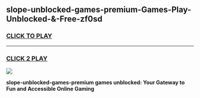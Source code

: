 
## slope-unblocked-games-premium-Games-Play-Unblocked-&-Free-zf0sd
<h3>
<a href="https://premium76.site?title=slope-unblocked-games-premium&ref=24A">CLICK TO PLAY</a></h3>
<hr>

<h3>
<a href="https://premium76.site?title=slope-unblocked-games-premium&ref=24A">CLICK 2 PLAY</a>
  
</h3>

<a href="https://premium76.site?title=slope-unblocked-games-premium&ref=24A"><img src="https://clearcache.store/games.png"></a>


**slope-unblocked-games-premium games unblocked: Your Gateway to Fun and Accessible Online Gaming**
